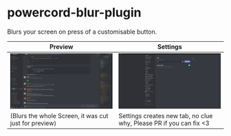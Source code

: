 # powercord-blur-plugin

Blurs your screen on press of a customisable button.

| Preview                                 | Settings                            |
| --------------------------------------- | ----------------------------------- |
| ![](https://raw.githubusercontent.com/GhostMander/pc-blur/master/Previews/Preview.png) | ![](https://raw.githubusercontent.com/GhostMander/pc-blur/master/Previews/Settings.png) |
| (Blurs the whole Screen, it was cut just for preview) | Settings creates new tab, no clue why, Please PR if you can fix <3                            |

